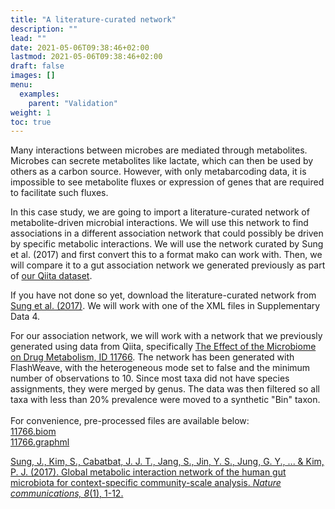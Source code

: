 ```yaml
---
title: "A literature-curated network"
description: ""
lead: ""
date: 2021-05-06T09:38:46+02:00
lastmod: 2021-05-06T09:38:46+02:00
draft: false
images: []
menu: 
  examples:
    parent: "Validation"
weight: 1
toc: true
---
```


Many interactions between microbes are mediated through metabolites. Microbes can secrete metabolites like lactate, which can then be used by others as a carbon source. However, with only metabarcoding data, it is impossible to see metabolite fluxes or expression of genes that are required to facilitate such fluxes. 

In this case study, we are going to import a literature-curated network of metabolite-driven microbial interactions. We will use this network to find associations in a different association network that could possibly be driven by specific metabolic interactions. We will use the network curated by Sung et al. (2017) and first convert this to a format mako can work with. Then, we will compare it to a gut association network we generated previously as part of <a href="/examples/qiita/intro">our Qiita dataset</a>. 

If you have not done so yet, download the literature-curated network from <a href="https://www.nature.com/articles/ncomms15393#Sec16">Sung et al. (2017)</a>. We will work with one of the XML files in Supplementary Data 4. 

For our association network, we will work with a network that we previously generated using data from Qiita, specifically <a href="https://qiita.ucsd.edu/study/description/11766">The Effect of the Microbiome on Drug Metabolism, ID 11766</a>. The network has been generated with FlashWeave, with the heterogeneous mode set to false and the minimum number of observations to 10. Since most taxa did not have species assignments, they were merged by genus. The data was then filtered so all taxa with less than 20% prevalence were moved to a synthetic "Bin" taxon.  <br><br>
For convenience, pre-processed files are available below:<br>
<a href="/demo/11766_species.biom">11766.biom</a><br>
<a href="/demo/11766_species.graphml">11766.graphml</a><br>

<a href="https://www.nature.com/articles/ncomms15393">Sung, J., Kim, S., Cabatbat, J. J. T., Jang, S., Jin, Y. S., Jung, G. Y., ... & Kim, P. J. (2017). Global metabolic interaction network of the human gut microbiota for context-specific community-scale analysis. <i>Nature communications, 8</i>(1), 1-12.</a>